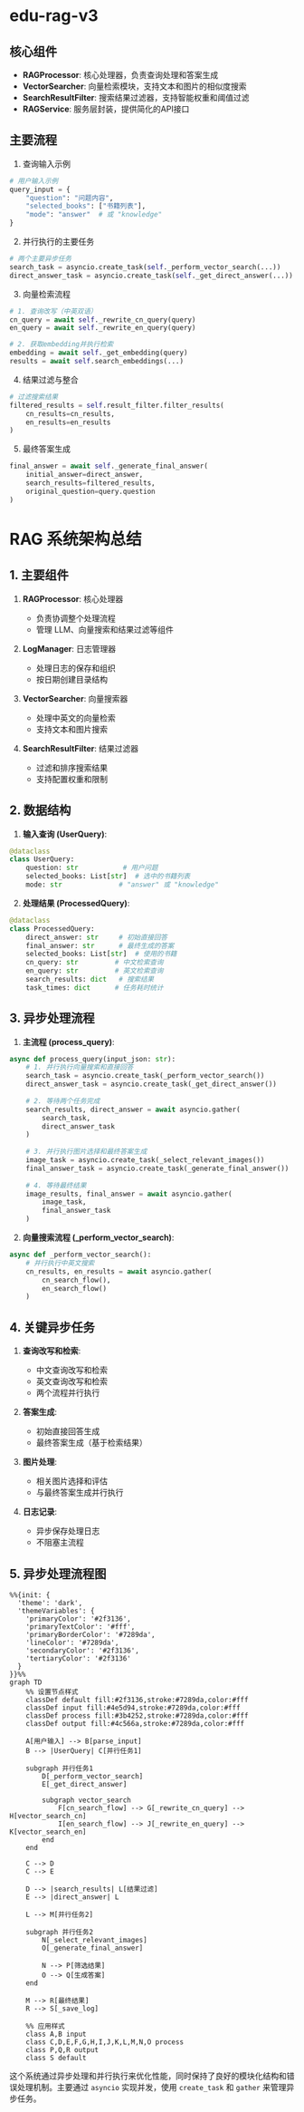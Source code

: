 # edu-rag-v3

## 核心组件

- **RAGProcessor**: 核心处理器，负责查询处理和答案生成
- **VectorSearcher**: 向量检索模块，支持文本和图片的相似度搜索
- **SearchResultFilter**: 搜索结果过滤器，支持智能权重和阈值过滤
- **RAGService**: 服务层封装，提供简化的API接口

## 主要流程
1. 查询输入示例
```python
# 用户输入示例
query_input = {
    "question": "问题内容",
    "selected_books": ["书籍列表"],
    "mode": "answer"  # 或 "knowledge"
}
```

2. 并行执行的主要任务
```python
# 两个主要异步任务
search_task = asyncio.create_task(self._perform_vector_search(...))
direct_answer_task = asyncio.create_task(self._get_direct_answer(...))
```

3. 向量检索流程
```python
# 1. 查询改写（中英双语）
cn_query = await self._rewrite_cn_query(query)
en_query = await self._rewrite_en_query(query)

# 2. 获取embedding并执行检索
embedding = await self._get_embedding(query)
results = await self.search_embeddings(...)
```

4. 结果过滤与整合
```python
# 过滤搜索结果
filtered_results = self.result_filter.filter_results(
    cn_results=cn_results,
    en_results=en_results
)
```

5. 最终答案生成
```python
final_answer = await self._generate_final_answer(
    initial_answer=direct_answer,
    search_results=filtered_results,
    original_question=query.question
)
```
# RAG 系统架构总结

## 1. 主要组件

1. **RAGProcessor**: 核心处理器
   - 负责协调整个处理流程
   - 管理 LLM、向量搜索和结果过滤等组件

2. **LogManager**: 日志管理器
   - 处理日志的保存和组织
   - 按日期创建目录结构

3. **VectorSearcher**: 向量搜索器
   - 处理中英文的向量检索
   - 支持文本和图片搜索

4. **SearchResultFilter**: 结果过滤器
   - 过滤和排序搜索结果
   - 支持配置权重和限制

## 2. 数据结构

1. **输入查询 (UserQuery)**:
```python
@dataclass
class UserQuery:
    question: str           # 用户问题
    selected_books: List[str]  # 选中的书籍列表
    mode: str              # "answer" 或 "knowledge"
```

2. **处理结果 (ProcessedQuery)**:
```python
@dataclass
class ProcessedQuery:
    direct_answer: str     # 初始直接回答
    final_answer: str      # 最终生成的答案
    selected_books: List[str]  # 使用的书籍
    cn_query: str         # 中文检索查询
    en_query: str         # 英文检索查询
    search_results: dict   # 搜索结果
    task_times: dict      # 任务耗时统计
```

## 3. 异步处理流程

1. **主流程 (process_query)**:
```python
async def process_query(input_json: str):
    # 1. 并行执行向量搜索和直接回答
    search_task = asyncio.create_task(_perform_vector_search())
    direct_answer_task = asyncio.create_task(_get_direct_answer())
    
    # 2. 等待两个任务完成
    search_results, direct_answer = await asyncio.gather(
        search_task, 
        direct_answer_task
    )
    
    # 3. 并行执行图片选择和最终答案生成
    image_task = asyncio.create_task(_select_relevant_images())
    final_answer_task = asyncio.create_task(_generate_final_answer())
    
    # 4. 等待最终结果
    image_results, final_answer = await asyncio.gather(
        image_task, 
        final_answer_task
    )
```

2. **向量搜索流程 (_perform_vector_search)**:
```python
async def _perform_vector_search():
    # 并行执行中英文搜索
    cn_results, en_results = await asyncio.gather(
        cn_search_flow(),
        en_search_flow()
    )
```

## 4. 关键异步任务

1. **查询改写和检索**:
   - 中文查询改写和检索
   - 英文查询改写和检索
   - 两个流程并行执行

2. **答案生成**:
   - 初始直接回答生成
   - 最终答案生成（基于检索结果）

3. **图片处理**:
   - 相关图片选择和评估
   - 与最终答案生成并行执行

4. **日志记录**:
   - 异步保存处理日志
   - 不阻塞主流程

## 5. 异步处理流程图

```mermaid
%%{init: {
  'theme': 'dark',
  'themeVariables': {
    'primaryColor': '#2f3136',
    'primaryTextColor': '#fff',
    'primaryBorderColor': '#7289da',
    'lineColor': '#7289da',
    'secondaryColor': '#2f3136',
    'tertiaryColor': '#2f3136'
  }
}}%%
graph TD
    %% 设置节点样式
    classDef default fill:#2f3136,stroke:#7289da,color:#fff
    classDef input fill:#4e5d94,stroke:#7289da,color:#fff
    classDef process fill:#3b4252,stroke:#7289da,color:#fff
    classDef output fill:#4c566a,stroke:#7289da,color:#fff

    A[用户输入] --> B[parse_input]
    B --> |UserQuery| C[并行任务1]
    
    subgraph 并行任务1
        D[_perform_vector_search]
        E[_get_direct_answer]
        
        subgraph vector_search
            F[cn_search_flow] --> G[_rewrite_cn_query] --> H[vector_search_cn]
            I[en_search_flow] --> J[_rewrite_en_query] --> K[vector_search_en]
        end
    end
    
    C --> D
    C --> E
    
    D --> |search_results| L[结果过滤]
    E --> |direct_answer| L
    
    L --> M[并行任务2]
    
    subgraph 并行任务2
        N[_select_relevant_images]
        O[_generate_final_answer]
        
        N --> P[筛选结果]
        O --> Q[生成答案]
    end
    
    M --> R[最终结果]
    R --> S[_save_log]

    %% 应用样式
    class A,B input
    class C,D,E,F,G,H,I,J,K,L,M,N,O process
    class P,Q,R output
    class S default
```
这个系统通过异步处理和并行执行来优化性能，同时保持了良好的模块化结构和错误处理机制。主要通过 `asyncio` 实现并发，使用 `create_task` 和 `gather` 来管理异步任务。
